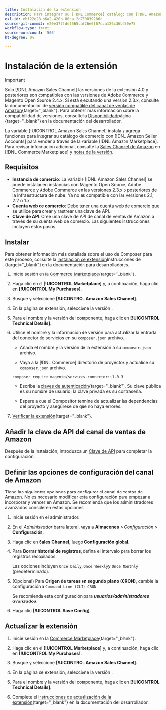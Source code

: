 ```yaml
---
title: Instalación de la extensión
description: Para integrar su [!DNL Commerce] catálogo con [!DNL Amazon Seller Accounts] y venda a través de la variable [!DNL Amazon Marketplace], descargue e instale la extensión de Sales Channel de Amazon.
exl-id: ebf22e28-b6a2-420b-80ca-2d750839286c
source-git-commit: e20e377fdef565ca526e6f67cca126c36b450e75
workflow-type: tm+mt
source-wordcount: '503'
ht-degree: 0%

---
```


# Instalación de la extensión

>[!IMPORTANT]
>
>Solo [!DNL Amazon Sales Channel] las versiones de la extensión 4.0 y posteriores son compatibles con las versiones de Adobe Commerce y Magento Open Source 2.4.x. Si está ejecutando una versión 2.3.x, consulte la documentación de [versión compatible del canal de ventas de Amazon](https://docs.magento.com/user-guide/v2.3/sales-channels/amazon/amazon-sales-channel.html){target=&quot;_blank&quot;}. Para obtener más información sobre la compatibilidad de versiones, consulte la [Disponibilidad](https://devdocs.magento.com/release/availability.html)página {target=&quot;_blank&quot;} en la documentación del desarrollador.

La variable [!UICONTROL Amazon Sales Channel] instala y agrega funciones para integrar su catálogo de comercio con [!DNL Amazon Seller Accounts] para vender a través de la variable [!DNL Amazon Marketplace]. Para revisar información adicional, consulte la [Sales Channel de Amazon](https://marketplace.magento.com/magento-module-amazon.html) en [!DNL Commerce Marketplace] y [notas de la versión](release-notes.md).

## Requisitos

- **Instancia de comercio**: La variable [!DNL Amazon Sales Channel] se puede instalar en instancias con Magento Open Source, Adobe Commerce y Adobe Commerce en las versiones 2.3.x o posteriores de la infraestructura de nube. Ya no es compatible con las versiones 2.1, 2.2 o 1.x.
- **Cuenta web de comercio**: Debe tener una cuenta web de comercio que se utilice para crear y rastrear una clave de API.
- **Clave de API**: Cree una clave de API de canal de ventas de Amazon a través de su cuenta web de comercio. Las siguientes instrucciones incluyen estos pasos.

## Instalar

Para obtener información más detallada sobre el uso de Composer para este proceso, consulte la [instalación de extensión](https://devdocs.magento.com/extensions/install/)Instrucciones de {target=&quot;_blank&quot;} en la documentación para desarrolladores.

1. Inicie sesión en la [Commerce Marketplace](https://marketplace.magento.com/customer/account/){target=&quot;_blank&quot;}.

1. Haga clic en el **[!UICONTROL Marketplace]** y, a continuación, haga clic en **[!UICONTROL My Purchases]**.

1. Busque y seleccione **[!UICONTROL Amazon Sales Channel]**.

1. En la página de extensión, seleccione la versión .

1. Para el nombre y la versión del componente, haga clic en **[!UICONTROL Technical Details]**.

1. Utilice el nombre y la información de versión para actualizar la entrada del conector de servicios en su `composer.json` archivo.

   - Añada el nombre y la versión de la extensión a su `composer.json` archivo.

   - Vaya a la [!DNL Commerce] directorio de proyectos y actualice su `composer.json` archivo.

   ```bash
   composer require magento/services-connector:~1.0.3
   ```

   - Escriba la [claves de autenticación](https://devdocs.magento.com/guides/v2.4/install-gde/prereq/connect-auth.html){target=&quot;_blank&quot;}. Su clave pública es su nombre de usuario; la clave privada es su contraseña.

   - Espere a que el Compositor termine de actualizar las dependencias del proyecto y asegúrese de que no haya errores.


1. [Verificar la extensión](https://devdocs.magento.com/extensions/install/#verify-the-extension){target=&quot;_blank&quot;}.

## Añadir la clave de API del canal de ventas de Amazon

Después de la instalación, introduzca un [Clave de API](./amazon-verify-api-key.md) para completar la configuración.

## Definir las opciones de configuración del canal de Amazon

Tiene las siguientes opciones para configurar el canal de ventas de Amazon. No es necesario modificar esta configuración para empezar a incorporar y vender en Amazon. Se recomienda que los administradores avanzados consideren estas opciones.

1. Inicie sesión en el administrador.

1. En el _Administrador_ barra lateral, vaya a **Almacenes** > _Configuración_ > **Configuración**.

1. Haga clic en **Sales Channel**, luego **Configuración global**.

1. Para **Borrar historial de registros**, defina el intervalo para borrar los registros recopilados.

   Las opciones incluyen `Once Daily`, `Once Weekly`y `Once Monthly` (predeterminado).

1. (Opcional) Para **Origen de tareas en segundo plano (CRON)**, cambie la configuración a `Command Line (CLI) CRON`.

   Se recomienda esta configuración para **_usuarios/administradores avanzados_**.

1. Haga clic **[!UICONTROL Save Config]**.

## Actualizar la extensión

1. Inicie sesión en la [Commerce Marketplace](https://marketplace.magento.com/customer/account/){target=&quot;_blank&quot;}.

1. Haga clic en el **[!UICONTROL Marketplace]** y, a continuación, haga clic en **[!UICONTROL My Purchases]**.

1. Busque y seleccione **[!UICONTROL Amazon Sales Channel]**.

1. En la página de extensión, seleccione la versión .

1. Para el nombre y la versión del componente, haga clic en **[!UICONTROL Technical Details]**.

1. Complete el [instrucciones de actualización de la extensión](https://devdocs.magento.com/extensions/install/#upgrade-an-extension){target=&quot;_blank&quot;} en la documentación del desarrollador.
